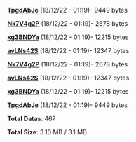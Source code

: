 [**TpgdAbJe**](/data/TpgdAbJe.txt) (18/12/22 - 01:19)- 9449 bytes

[**Nk7V4g2P**](/data/Nk7V4g2P.txt) (18/12/22 - 01:19)- 2678 bytes

[**xg3BNDYa**](/data/xg3BNDYa.txt) (18/12/22 - 01:19)- 12215 bytes

[**avLNs42S**](/data/avLNs42S.txt) (18/12/22 - 01:19)- 12347 bytes

[**Nk7V4g2P**](/data/Nk7V4g2P.txt) (18/12/22 - 01:19)- 2678 bytes

[**avLNs42S**](/data/avLNs42S.txt) (18/12/22 - 01:19)- 12347 bytes

[**xg3BNDYa**](/data/xg3BNDYa.txt) (18/12/22 - 01:19)- 12215 bytes

[**TpgdAbJe**](/data/TpgdAbJe.txt) (18/12/22 - 01:19)- 9449 bytes

**Total Datas**: 467

**Total Size**: 3.10 MB / 3.1 MB